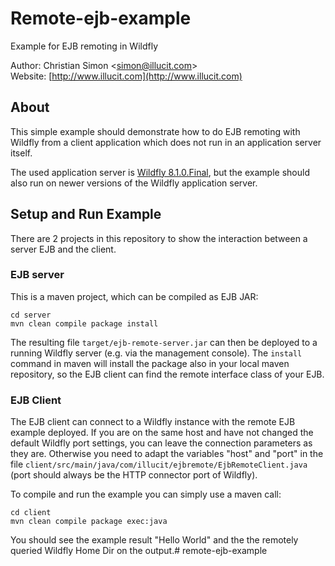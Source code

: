 # Remote-ejb-example

Example for EJB remoting in Wildfly

Author: Christian Simon <[simon@illucit.com](mailto:simon@illucit.com)>  
Website: [http://www.illucit.com](http://www.illucit.com)

## About

This simple example should demonstrate how to do EJB remoting with Wildfly from a client application which does not run in an application server itself.

The used application server is [Wildfly 8.1.0.Final](http://wildfly.org), but the example should also run on newer versions of the Wildfly application server.

## Setup and Run Example

There are 2 projects in this repository to show the interaction between a server EJB and the client.

### EJB server

This is a maven project, which can be compiled as EJB JAR:

    cd server
    mvn clean compile package install

The resulting file `target/ejb-remote-server.jar` can then be deployed to a running Wildfly server (e.g. via the management console).
The `install` command in maven will install the package also in your local maven repository, so the EJB client can find the remote interface class of your EJB.

### EJB Client

The EJB client can connect to a Wildfly instance with the remote EJB example deployed.
If you are on the same host and have not changed the default Wildfly port settings, you can leave the connection parameters as they are.
Otherwise you need to adapt the variables "host" and "port" in the file `client/src/main/java/com/illucit/ejbremote/EjbRemoteClient.java` (port should always be the HTTP connector port of Wildfly).

To compile and run the example you can simply use a maven call:

    cd client
    mvn clean compile package exec:java

You should see the example result "Hello World" and the the remotely queried Wildfly Home Dir on the output.#   r e m o t e - e j b - e x a m p l e  
 